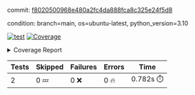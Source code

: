 commit: [f8020500968e480a2fc4da888fca8c325e24f5d8](https://github.com/rcmdnk/python-template/tree/f8020500968e480a2fc4da888fca8c325e24f5d8)

condition: branch=main, os=ubuntu-latest, python_version=3.10

[![test](https://github.com/rcmdnk/python-template/actions/workflows/test.yml/badge.svg)](https://github.com/rcmdnk/python-template/actions/runs/12978232297)
<a href="https://github.com/rcmdnk/python-template/blob/f8020500968e480a2fc4da888fca8c325e24f5d8/README.md"><img alt="Coverage" src="https://img.shields.io/badge/Coverage-100%25-brightgreen.svg" /></a><details><summary>Coverage Report </summary><table><tr><th>File</th><th>Stmts</th><th>Miss</th><th>Cover</th></tr><tbody><tr><td><b>TOTAL</b></td><td><b>4</b></td><td><b>0</b></td><td><b>100%</b></td></tr></tbody></table></details>

| Tests | Skipped | Failures | Errors | Time |
| ----- | ------- | -------- | -------- | ------------------ |
| 2 | 0 :zzz: | 0 :x: | 0 :fire: | 0.782s :stopwatch: |

